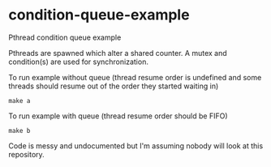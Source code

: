 # condition-queue-example
Pthread condition queue example

Pthreads are spawned which alter a shared counter. A mutex and condition(s) are used for synchronization. 

To run example without queue (thread resume order is undefined and some threads should resume out of the order they started waiting in)
```
make a
```

To run example with queue (thread resume order should be FIFO)
```
make b
```

Code is messy and undocumented but I'm assuming nobody will look at this repository.
